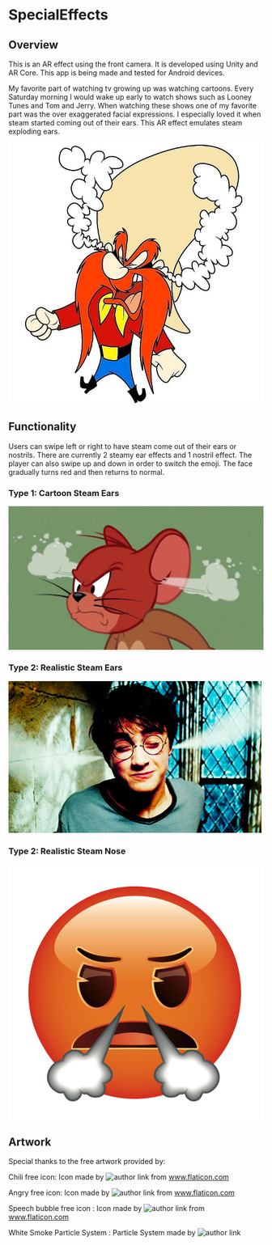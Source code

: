 # SpecialEffects

## Overview
This is an AR effect using the front camera. It is developed using Unity and AR Core. This app is being made and tested for Android devices.

My favorite part of watching tv growing up was watching cartoons. Every Saturday morning I would wake up early to watch shows such as Looney Tunes and Tom and Jerry. When watching these shows one of my favorite part was the over exaggerated facial expressions. I especially loved it when steam started coming out of their ears. This AR effect emulates steam exploding ears.

![Yosemite Sam](https://github.com/jinyell/SpecialEffects/blob/master/ReadMeArt/Yosemite%20Sam.jpg)

## Functionality
Users can swipe left or right to have steam come out of their ears or nostrils. There are currently 2 steamy ear effects and 1 nostril effect. The player can also swipe up and down in order to switch the emoji. The face gradually turns red and then returns to normal.

### Type 1: Cartoon Steam Ears
![Tom and Jerry](https://github.com/jinyell/SpecialEffects/blob/master/ReadMeArt/Tom%20and%20Jerry.jpg)

### Type 2: Realistic Steam Ears
![Harry Potter](https://github.com/jinyell/SpecialEffects/blob/master/ReadMeArt/Harry%20Potter.jpg)

### Type 2: Realistic Steam Nose
![Emoji](https://github.com/jinyell/SpecialEffects/blob/master/ReadMeArt/Steam%20Nose.png)

## Artwork
Special thanks to the free artwork provided by:

Chili free icon: Icon made by ![author link](https://www.flaticon.com/authors/smashicons) from www.flaticon.com

Angry free icon: Icon made by ![author link](https://www.flaticon.com/authors/pixel-perfect) from www.flaticon.com

Speech bubble free icon : Icon made by ![author link](https://www.freepik.com/) from www.flaticon.com

White Smoke Particle System : Particle System made by ![author link](https://assetstore.unity.com/packages/vfx/particles/white-smoke-particle-system-20404)
